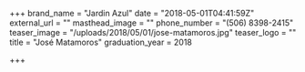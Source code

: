 +++
brand_name = "Jardin Azul"
date = "2018-05-01T04:41:59Z"
external_url = ""
masthead_image = ""
phone_number = "(506) 8398-2415"
teaser_image = "/uploads/2018/05/01/jose-matamoros.jpg"
teaser_logo = ""
title = "José Matamoros"
graduation_year = 2018

+++
